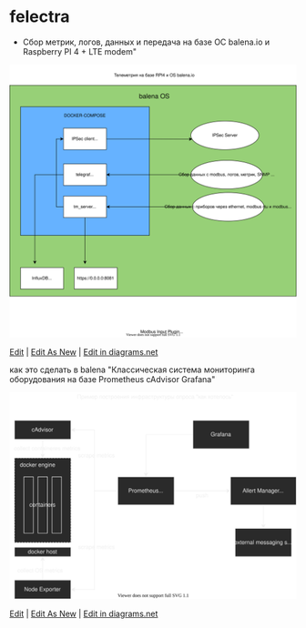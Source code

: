 # felectra

* Сбор метрик, логов, данных и передача на базе ОС balena.io и Raspberry PI 4 + LTE modem"

![felectra diagram](/pictures/felectra-diagram.drawio.svg)

<a href="http://jgraph.github.io/drawio-github/edit-diagram.html?repo=joyshmitz/felectra&path=/pictures/felectra-diagram.drawio.svg" target="_blank">Edit</a> | <a href="https://app.diagrams.net/#Uhttps%3A%2F%2Fraw.githubusercontent.com%2Fjgraph%2Fdrawio-github%2Fmaster%2Fdiagram.png" target="_blank">Edit As New</a> | <a href="https://app.diagrams.net/#Hjoyshmitz%2Ffelectra%2Fmaster%2Fpictures%2Ffelectra-diagram.drawio.svg" target="_blank">Edit in diagrams.net</a>

как это сделать в balena "Классическая система мониторинга оборудования на базе Prometheus cAdvisor Grafana"

![felectra diagram](/pictures/monitoring-stack.drawio.svg)

<a href="http://jgraph.github.io/drawio-github/edit-diagram.html?repo=joyshmitz/felectra&path=/pictures/monitoring-stack.drawio.svg" target="_blank">Edit</a> | <a href="https://app.diagrams.net/#Uhttps%3A%2F%2Fraw.githubusercontent.com%2Fjgraph%2Fdrawio-github%2Fmaster%2Fdiagram.png" target="_blank">Edit As New</a> | <a href="https://app.diagrams.net/#Hjoyshmitz%2Ffelectra%2Fmaster%2Fpictures%2Fmonitoring-stack.drawio.svg" target="_blank">Edit in diagrams.net</a>